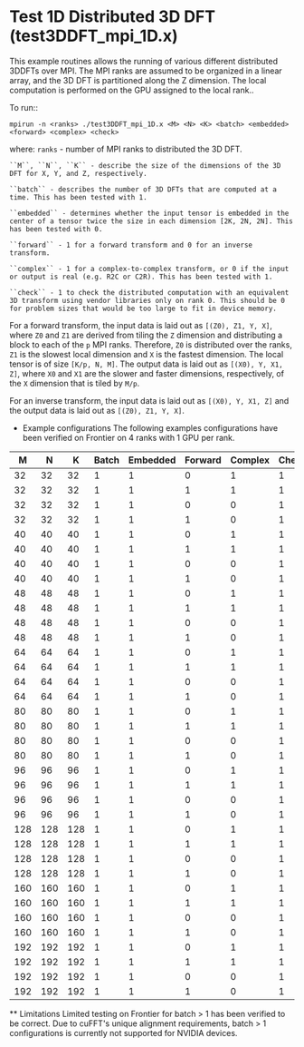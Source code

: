 Test 1D Distributed 3D DFT (test3DDFT_mpi_1D.x)
============================================
This example routines
allows the running of various different distributed 3DDFTs over
MPI. The MPI ranks are assumed to be organized in a linear array, and
the 3D DFT is partitioned along the Z dimension. The local computation
is performed on the GPU assigned to the local rank..

To run::

    mpirun -n <ranks> ./test3DDFT_mpi_1D.x <M> <N> <K> <batch> <embedded> <forward> <complex> <check>

where:
    ``ranks`` - number of MPI ranks to distributed the 3D DFT.

    ``M``, ``N``, ``K`` - describe the size of the dimensions of the 3D DFT for X, Y, and Z, respectively.

    ``batch`` - describes the number of 3D DFTs that are computed at a time. This has been tested with 1.

    ``embedded`` - determines whether the input tensor is embedded in the center of a tensor twice the size in each dimension [2K, 2N, 2N]. This has been tested with 0.

    ``forward`` - 1 for a forward transform and 0 for an inverse transform.

    ``complex`` - 1 for a complex-to-complex transform, or 0 if the input or output is real (e.g. R2C or C2R). This has been tested with 1.

    ``check`` - 1 to check the distributed computation with an equivalent 3D transform using vendor libraries only on rank 0. This should be 0 for problem sizes that would be too large to fit in device memory.

For a forward transform, the input data is laid out as ``[(Z0), Z1, Y, X]``, where ``Z0`` and ``Z1`` are derived from tiling the ``Z`` dimension and distributing a block to each of the ``p`` MPI ranks.
Therefore, ``Z0`` is distributed over the ranks, ``Z1`` is the slowest local dimension and ``X`` is the fastest dimension.
The local tensor is of size ``[K/p, N, M]``.
The output data is laid out as ``[(X0), Y, X1, Z]``, where ``X0`` and ``X1`` are the slower and faster dimensions, respectively, of the ``X`` dimension that is tiled by ``M/p``.

For an inverse transform, the input data is laid out as ``[(X0), Y, X1, Z]`` and the output data is laid out as ``[(Z0), Z1, Y, X]``.

* Example configurations
The following examples configurations have been verified on Frontier on 4 ranks with 1 GPU per rank.

| M   | N | K  | Batch | Embedded | Forward | Complex | Check |
|-----|---|----|-------|----------|---------|---------|-------|
| 32  |32 | 32 |  1    |    1     |    0    |    1    |    1  |
| 32  |32 | 32 |  1    |    1     |    1    |    1    |    1  |
| 32  |32 | 32 |  1    |    1     |    0    |    0    |    1  |
| 32  |32 | 32 |  1    |    1     |    1    |    0    |    1  |
| 40  |40 | 40 |  1    |    1     |    0    |    1    |    1  |
| 40  |40 | 40 |  1    |    1     |    1    |    1    |    1  |
| 40  |40 | 40 |  1    |    1     |    0    |    0    |    1  |
| 40  |40 | 40 |  1    |    1     |    1    |    0    |    1  |
| 48  |48 | 48 |  1    |    1     |    0    |    1    |    1  |
| 48  |48 | 48 |  1    |    1     |    1    |    1    |    1  |
| 48  |48 | 48 |  1    |    1     |    0    |    0    |    1  |
| 48  |48 | 48 |  1    |    1     |    1    |    0    |    1  |
| 64  |64 | 64 |  1    |    1     |    0    |    1    |    1  |
| 64  |64 | 64 |  1    |    1     |    1    |    1    |    1  |
| 64  |64 | 64 |  1    |    1     |    0    |    0    |    1  |
| 64  |64 | 64 |  1    |    1     |    1    |    0    |    1  |
| 80  |80 | 80 |  1    |    1     |    0    |    1    |    1  |
| 80  |80 | 80 |  1    |    1     |    1    |    1    |    1  |
| 80  |80 | 80 |  1    |    1     |    0    |    0    |    1  |
| 80  |80 | 80 |  1    |    1     |    1    |    0    |    1  |
| 96  |96 | 96 |  1    |    1     |    0    |    1    |    1  |
| 96  |96 | 96 |  1    |    1     |    1    |    1    |    1  |
| 96  |96 | 96 |  1    |    1     |    0    |    0    |    1  |
| 96  |96 | 96 |  1    |    1     |    1    |    0    |    1  |
| 128  |128 | 128 |  1    |    1     |    0    |    1    |    1  |
| 128  |128 | 128 |  1    |    1     |    1    |    1    |    1  |
| 128  |128 | 128 |  1    |    1     |    0    |    0    |    1  |
| 128  |128 | 128 |  1    |    1     |    1    |    0    |    1  |
| 160  |160 | 160 |  1    |    1     |    0    |    1    |    1  |
| 160  |160 | 160 |  1    |    1     |    1    |    1    |    1  |
| 160  |160 | 160 |  1    |    1     |    0    |    0    |    1  |
| 160  |160 | 160 |  1    |    1     |    1    |    0    |    1  |
| 192  |192 | 192 |  1    |    1     |    0    |    1    |    1  |
| 192  |192 | 192 |  1    |    1     |    1    |    1    |    1  |
| 192  |192 | 192 |  1    |    1     |    0    |    0    |    1  |
| 192  |192 | 192 |  1    |    1     |    1    |    0    |    1  |

** Limitations
Limited testing on Frontier for batch > 1 has been
verified to be correct. Due to cuFFT's unique alignment requirements,
batch > 1 configurations is currently not supported for NVIDIA devices.
